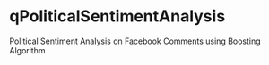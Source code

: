 # qPoliticalSentimentAnalysis
Political Sentiment Analysis on Facebook Comments using Boosting Algorithm
